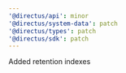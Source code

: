 ```yaml
---
'@directus/api': minor
'@directus/system-data': patch
'@directus/types': patch
'@directus/sdk': patch
---
```


Added retention indexes
